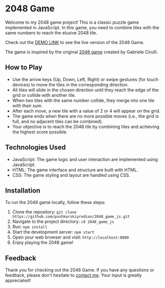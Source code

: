 # 2048 Game

Welcome to my 2048 game project! This is a classic puzzle game implemented in JavaScript. In this game, you need to combine tiles with the same numbers to reach the elusive 2048 tile.

Check out the [DEMO LINK](https://pushkarskiyrodion.github.io/js_2048_game/) to see the live version of the 2048 Game.

The game is inspired by the original [2048 game](https://play2048.co/) created by Gabriele Cirulli.

## How to Play

+ Use the arrow keys (Up, Down, Left, Right) or swipe gestures (for touch devices) to move the tiles in the corresponding direction.
+ All tiles will slide in the chosen direction until they reach the edge of the grid or collide with another tile.
+ When two tiles with the same number collide, they merge into one tile with their sum.
+ After each move, a new tile with a value of 2 or 4 will appear on the grid.
+ The game ends when there are no more possible moves (i.e., the grid is full, and no adjacent tiles can be combined).
+ Your objective is to reach the 2048 tile by combining tiles and achieving the highest score possible.

## Technologies Used

+ JavaScript: The game logic and user interaction are implemented using JavaScript.
+ HTML: The game interface and structure are built with HTML.
+ CSS: The game styling and layout are handled using CSS.

## Installation

To run the 2048 game locally, follow these steps:

1. Clone the repository: `git clone https://github.com/pushkarskiyrodion/2048_game_js.git`
2. Navigate to the project directory: `cd 2048_game_js`
3. Run: `npm install`
4. Start the development server: `npm start`
5. Open your web browser and visit: `http://localhost:8080`
6. Enjoy playing the 2048 game!

## Feedback

Thank you for checking out the 2048 Game. If you have any questions or feedback, please don't hesitate to [contact me](mailto:pushkarskiyrodion@gmail.com). Your input is greatly appreciated!
